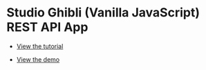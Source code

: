 # Studio Ghibli (Vanilla JavaScript) REST API App

- [View the tutorial](https://www.jeremywilson.com/tutorials/javascript/ghibli-api)

- [View the demo](https://www.jeremywilson.com/demos/javascript/ghibli-api/)
